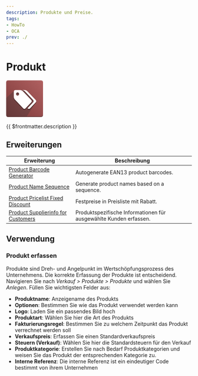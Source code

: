 ```yaml
---
description: Produkte und Preise.
tags:
- HowTo
- OCA
prev: ./
---
```

# Produkt
![](assets/icons_odoo_product.png)

{{ $frontmatter.description }}

## Erweiterungen

| Erweiterung                                                                       | Beschreibung                                                      |
| --------------------------------------------------------------------------------- | ----------------------------------------------------------------- |
| [Product Barcode Generator](Product%20Barcode%20Generator.md)                     | Autogenerate EAN13 product barcodes.                              |
| [Product Name Sequence](Product%20Name%20Sequence.md)                             | Generate product names based on a sequence.                       |
| [Product Pricelist Fixed Discount](Product%20Pricelist%20Fixed%20Discount.md)     | Festpreise in Preisliste mit Rabatt.                              |
| [Product Supplierinfo for Customers](Product%20Supplierinfo%20for%20Customers.md) | Produktspezifische Informationen für ausgewählte Kunden erfassen. |

## Verwendung

### Produkt erfassen

Produkte sind Dreh- und Angelpunkt im Wertschöpfungsprozess des Unternehmens. Die korrekte Erfassung der Produkte ist entscheidend. Navigieren Sie nach *Verkauf > Produkte > Produkte* und wählen Sie *Anlegen*. Füllen Sie wichtigsten Felder aus:

* **Produktname**: Anzeigename des Produkts
* **Optionen**: Bestimmen Sie wie das Produkt verwendet werden kann
* **Logo**: Laden Sie ein passendes Bild hoch
* **Produktart**: Wählen Sie hier die Art des Produkts
* **Fakturierungsregel**: Bestimmen Sie zu welchem Zeitpunkt das Produkt verrechnet werden soll
* **Verkaufspreis**: Erfassen Sie einen Standardverkaufspreis
* **Steuern (Verkauf)**: Wählen Sie hier die Standardsteuern für den Verkauf
* **Produktkategorie**: Erstellen Sie nach Bedarf Produktkategorien und weisen Sie das Produkt der entsprechenden Kategorie zu.
* **Interne Referenz**: Die interne Referenz ist ein eindeutiger Code bestimmt von ihrem Unternehmen
